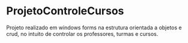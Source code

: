 # ProjetoControleCursos
Projeto realizado em windows forms na estrutura orientada a objetos e crud, no intuito de controlar os professores, turmas e cursos.
